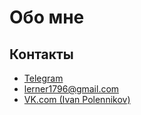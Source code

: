 # Обо мне

## Контакты
* [Telegram](https://t.me/lerner17)
* [lerner1796@gmail.com](mailto://lerner1796@gmail.com)
* [VK.com (Ivan Polennikov)](https://vk.com/lerner224)
